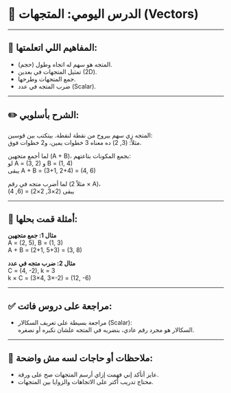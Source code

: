 
# 📘 الدرس اليومي: المتجهات (Vectors)

---

## 🧠 المفاهيم اللي اتعلمتها:
- المتجه هو سهم له اتجاه وطول (حجم).
- تمثيل المتجهات في بعدين (2D).
- جمع المتجهات وطرحها.
- ضرب المتجه في عدد (Scalar).

---

## ✏️ الشرح بأسلوبي:
المتجه زي سهم بيروح من نقطة لنقطة. بيتكتب بين قوسين:  
مثلاً: (3, 2) ده معناه 3 خطوات يمين، و2 خطوات فوق.

لما أجمع متجهين (A + B)، بجمع المكونات بتاعتهم:  
لو A = (3, 2) و B = (1, 4)  
يبقى A + B = (3+1, 2+4) = (4, 6)

لما أضرب متجه في رقم (مثلاً 2 × A)،  
يبقى (2×3, 2×2) = (6, 4)

---

## 🧮 أمثلة قمت بحلها:

**مثال 1: جمع متجهين**  
A = (2, 5), B = (1, 3)  
A + B = (2+1, 5+3) = (3, 8)

**مثال 2: ضرب متجه في عدد**  
C = (4, -2), k = 3  
k × C = (3×4, 3×-2) = (12, -6)

---

## ✅ مراجعة على دروس فاتت:
- مراجعة بسيطة على تعريف السكالار (Scalar):  
  السكالار هو مجرد رقم عادي، بنضربه في المتجه علشان نكبره أو نصغره.

---

## 📌 ملاحظات أو حاجات لسه مش واضحة:
- عايز أتأكد إني فهمت إزاي أرسم المتجهات صح على ورقة.  
- محتاج تدريب أكتر على الاتجاهات والزوايا بين المتجهات.
